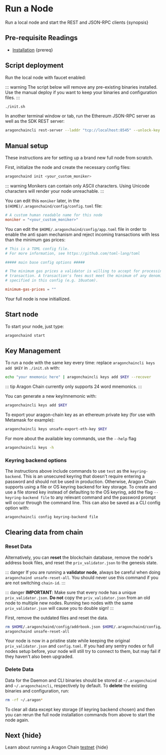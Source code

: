 <!--
order: 2
-->

# Run a Node

Run a local node and start the REST and JSON-RPC clients {synopsis}

## Pre-requisite Readings

- [Installation](./installation.md) {prereq}

## Script deployment

Run the local node with faucet enabled:

::: warning
The script below will remove any pre-existing binaries installed. Use the manual deploy if you want
to keep your binaries and configuration files.
:::

```bash
./init.sh
```

In another terminal window or tab, run the Ethereum JSON-RPC server as well as the SDK REST server:

```bash
aragonchaincli rest-server --laddr "tcp://localhost:8545" --unlock-key mykey --chain-id "aragonchain-8"
```

## Manual setup

These instructions are for setting up a brand new full node from scratch.

First, initialize the node and create the necessary config files:

```bash
aragonchaind init <your_custom_moniker>
```

::: warning
Monikers can contain only ASCII characters. Using Unicode characters will render your node unreachable.
:::

You can edit this `moniker` later, in the `$(HOME)/.aragonchaind/config/config.toml` file:

```toml
# A custom human readable name for this node
moniker = "<your_custom_moniker>"
```

You can edit the `$HOME/.aragonchaind/config/app.toml` file in order to enable the anti spam mechanism and reject incoming transactions with less than the minimum gas prices:

```toml
# This is a TOML config file.
# For more information, see https://github.com/toml-lang/toml

##### main base config options #####

# The minimum gas prices a validator is willing to accept for processing a
# transaction. A transaction's fees must meet the minimum of any denomination
# specified in this config (e.g. 10uatom).

minimum-gas-prices = ""
```

Your full node is now initiallized.

## Start node

To start your node, just type:

```bash
aragonchaind start
```

## Key Management

To run a node with the same key every time: replace `aragonchaincli keys add $KEY` in `./init.sh` with:

```bash
echo "your mnemonic here" | aragonchaincli keys add $KEY --recover
```

::: tip Aragon Chain currently only supports 24 word mnemonics.
:::

You can generate a new key/mnemonic with:

```bash
aragonchaincli keys add $KEY
```

To export your aragon-chain key as an ethereum private key (for use with Metamask for example):

```bash
aragonchaincli keys unsafe-export-eth-key $KEY
```

For more about the available key commands, use the `--help` flag

```bash
aragonchaincli keys -h
```

### Keyring backend options

The instructions above include commands to use `test` as the `keyring-backend`. This is an unsecured
keyring that doesn't require entering a password and should not be used in production. Otherwise,
Aragon Chain supports using a file or OS keyring backend for key storage. To create and use a file
stored key instead of defaulting to the OS keyring, add the flag `--keyring-backend file` to any
relevant command and the password prompt will occur through the command line. This can also be saved
as a CLI config option with:

```bash
aragonchaincli config keyring-backend file
```

## Clearing data from chain

### Reset Data

Alternatively, you can **reset** the blockchain database, remove the node's address book files, and reset the `priv_validator.json` to the genesis state.

::: danger
If you are running a **validator node**, always be careful when doing `aragonchaind unsafe-reset-all`. You should never use this command if you are not switching `chain-id`.
:::

::: danger
**IMPORTANT**: Make sure that every node has a unique `priv_validator.json`. **Do not** copy the `priv_validator.json` from an old node to multiple new nodes. Running two nodes with the same `priv_validator.json` will cause you to double sign!
:::

First, remove the outdated files and reset the data.

```bash
rm $HOME/.aragonchaind/config/addrbook.json $HOME/.aragonchaind/config/genesis.json
aragonchaind unsafe-reset-all
```

Your node is now in a pristine state while keeping the original `priv_validator.json` and `config.toml`. If you had any sentry nodes or full nodes setup before, your node will still try to connect to them, but may fail if they haven't also been upgraded.

### Delete Data

Data for the Daemon and CLI binaries should be stored at `~/.aragonchaind` and `~/.aragonchaincli`, respectively by default. To **delete** the existing binaries and configuration, run:

```bash
rm -rf ~/.aragon*
```

To clear all data except key storage (if keyring backend chosen) and then you can rerun the full node installation commands from above to start the node again.

## Next {hide}

Learn about running a Aragon Chain [testnet](./testnet.md) {hide}
